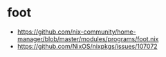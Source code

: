 # foot

* https://github.com/nix-community/home-manager/blob/master/modules/programs/foot.nix
* https://github.com/NixOS/nixpkgs/issues/107072
